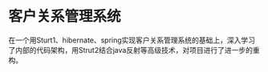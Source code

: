 # 客户关系管理系统

在一个用Sturt1、hibernate、spring实现客户关系管理系统的基础上，深入学习了内部的代码架构，用Strut2结合java反射等高级技术，对项目进行了进一步的重构。
